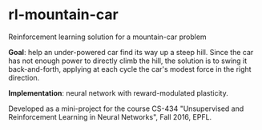 # rl-mountain-car
Reinforcement learning solution for a mountain-car problem

**Goal**: help an under-powered car find its way up a steep hill. Since the car has not enough power to directly climb the hill, the solution is to swing it back-and-forth, applying at each cycle the car's modest force in the right direction.

**Implementation**: neural network with reward-modulated plasticity.

Developed as a mini-project for the course CS-434 "Unsupervised and Reinforcement Learning in Neural Networks", Fall 2016, EPFL.
